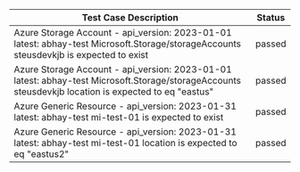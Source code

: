 | Test Case Description | Status |
| --------------------- | ------ |
| Azure Storage Account - api_version: 2023-01-01 latest: abhay-test Microsoft.Storage/storageAccounts steusdevkjb is expected to exist | passed |
| Azure Storage Account - api_version: 2023-01-01 latest: abhay-test Microsoft.Storage/storageAccounts steusdevkjb location is expected to eq "eastus" | passed |
| Azure Generic Resource - api_version: 2023-01-31 latest: abhay-test mi-test-01 is expected to exist | passed |
| Azure Generic Resource - api_version: 2023-01-31 latest: abhay-test mi-test-01 location is expected to eq "eastus2" | passed |
